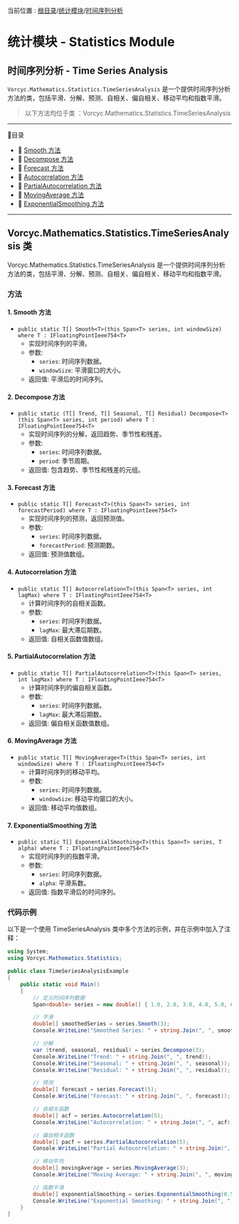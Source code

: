 ﻿当前位置 : [根目录](README.md)/[统计模块](Module_Statistics.md)/[时间序列分析](Module_Statistics_TimeSeriesAnalysis.md)

# 统计模块 - Statistics Module
## 时间序列分析 - Time Series Analysis

`Vorcyc.Mathematics.Statistics.TimeSeriesAnalysis` 是一个提供时间序列分析方法的类，包括平滑、分解、预测、自相关、偏自相关、移动平均和指数平滑。

> 以下方法均位于类 ：Vorcyc.Mathematics.Statistics.TimeSeriesAnalysis

---

:ledger:目录  
- :bookmark: [Smooth 方法](#1-smooth-方法)  
- :bookmark: [Decompose 方法](#2-decompose-方法)  
- :bookmark: [Forecast 方法](#3-forecast-方法)  
- :bookmark: [Autocorrelation 方法](#4-autocorrelation-方法)  
- :bookmark: [PartialAutocorrelation 方法](#5-partialautocorrelation-方法)  
- :bookmark: [MovingAverage 方法](#6-movingaverage-方法)  
- :bookmark: [ExponentialSmoothing 方法](#7-exponentialsmoothing-方法)  

---

## Vorcyc.Mathematics.Statistics.TimeSeriesAnalysis 类

Vorcyc.Mathematics.Statistics.TimeSeriesAnalysis 是一个提供时间序列分析方法的类，包括平滑、分解、预测、自相关、偏自相关、移动平均和指数平滑。

### 方法

#### 1. Smooth 方法
- `public static T[] Smooth<T>(this Span<T> series, int windowSize) where T : IFloatingPointIeee754<T>`
  - 实现时间序列的平滑。
  - 参数:
    - `series`: 时间序列数据。
    - `windowSize`: 平滑窗口的大小。
  - 返回值: 平滑后的时间序列。

#### 2. Decompose 方法
- `public static (T[] Trend, T[] Seasonal, T[] Residual) Decompose<T>(this Span<T> series, int period) where T : IFloatingPointIeee754<T>`
  - 实现时间序列的分解，返回趋势、季节性和残差。
  - 参数:
    - `series`: 时间序列数据。
    - `period`: 季节周期。
  - 返回值: 包含趋势、季节性和残差的元组。

#### 3. Forecast 方法
- `public static T[] Forecast<T>(this Span<T> series, int forecastPeriod) where T : IFloatingPointIeee754<T>`
  - 实现时间序列的预测，返回预测值。
  - 参数:
    - `series`: 时间序列数据。
    - `forecastPeriod`: 预测期数。
  - 返回值: 预测值数组。

#### 4. Autocorrelation 方法
- `public static T[] Autocorrelation<T>(this Span<T> series, int lagMax) where T : IFloatingPointIeee754<T>`
  - 计算时间序列的自相关函数。
  - 参数:
    - `series`: 时间序列数据。
    - `lagMax`: 最大滞后期数。
  - 返回值: 自相关函数值数组。

#### 5. PartialAutocorrelation 方法
- `public static T[] PartialAutocorrelation<T>(this Span<T> series, int lagMax) where T : IFloatingPointIeee754<T>`
  - 计算时间序列的偏自相关函数。
  - 参数:
    - `series`: 时间序列数据。
    - `lagMax`: 最大滞后期数。
  - 返回值: 偏自相关函数值数组。

#### 6. MovingAverage 方法
- `public static T[] MovingAverage<T>(this Span<T> series, int windowSize) where T : IFloatingPointIeee754<T>`
  - 计算时间序列的移动平均。
  - 参数:
    - `series`: 时间序列数据。
    - `windowSize`: 移动平均窗口的大小。
  - 返回值: 移动平均值数组。

#### 7. ExponentialSmoothing 方法
- `public static T[] ExponentialSmoothing<T>(this Span<T> series, T alpha) where T : IFloatingPointIeee754<T>`
  - 实现时间序列的指数平滑。
  - 参数:
    - `series`: 时间序列数据。
    - `alpha`: 平滑系数。
  - 返回值: 指数平滑后的时间序列。

### 代码示例
以下是一个使用 TimeSeriesAnalysis 类中多个方法的示例，并在示例中加入了注释：
```csharp
using System;
using Vorcyc.Mathematics.Statistics;

public class TimeSeriesAnalysisExample
{
    public static void Main()
    {
        // 定义时间序列数据
        Span<double> series = new double[] { 1.0, 2.0, 3.0, 4.0, 5.0, 6.0, 7.0, 8.0, 9.0, 10.0 };

        // 平滑
        double[] smoothedSeries = series.Smooth(3);
        Console.WriteLine("Smoothed Series: " + string.Join(", ", smoothedSeries));

        // 分解
        var (trend, seasonal, residual) = series.Decompose(3);
        Console.WriteLine("Trend: " + string.Join(", ", trend));
        Console.WriteLine("Seasonal: " + string.Join(", ", seasonal));
        Console.WriteLine("Residual: " + string.Join(", ", residual));

        // 预测
        double[] forecast = series.Forecast(5);
        Console.WriteLine("Forecast: " + string.Join(", ", forecast));

        // 自相关函数
        double[] acf = series.Autocorrelation(5);
        Console.WriteLine("Autocorrelation: " + string.Join(", ", acf));

        // 偏自相关函数
        double[] pacf = series.PartialAutocorrelation(5);
        Console.WriteLine("Partial Autocorrelation: " + string.Join(", ", pacf));

        // 移动平均
        double[] movingAverage = series.MovingAverage(3);
        Console.WriteLine("Moving Average: " + string.Join(", ", movingAverage));

        // 指数平滑
        double[] exponentialSmoothing = series.ExponentialSmoothing(0.5);
        Console.WriteLine("Exponential Smoothing: " + string.Join(", ", exponentialSmoothing));
    }
}
```



